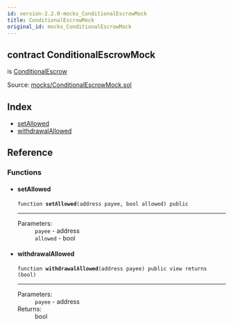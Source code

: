 ```yaml
---
id: version-2.2.0-mocks_ConditionalEscrowMock
title: ConditionalEscrowMock
original_id: mocks_ConditionalEscrowMock
---
```


<div class="contract-doc"><div class="contract"><h2 class="contract-header"><span class="contract-kind">contract</span> ConditionalEscrowMock</h2><p class="base-contracts"><span>is</span> <a href="payment_escrow_ConditionalEscrow.html">ConditionalEscrow</a></p><div class="source">Source: <a href="https://github.com/OpenZeppelin/zeppelin-solidity/blob/v2.2.0/contracts/mocks/ConditionalEscrowMock.sol" target="_blank">mocks/ConditionalEscrowMock.sol</a></div></div><div class="index"><h2>Index</h2><ul><li><a href="mocks_ConditionalEscrowMock.html#setAllowed">setAllowed</a></li><li><a href="mocks_ConditionalEscrowMock.html#withdrawalAllowed">withdrawalAllowed</a></li></ul></div><div class="reference"><h2>Reference</h2><div class="functions"><h3>Functions</h3><ul><li><div class="item function"><span id="setAllowed" class="anchor-marker"></span><h4 class="name">setAllowed</h4><div class="body"><code class="signature">function <strong>setAllowed</strong><span>(address payee, bool allowed) </span><span>public </span></code><hr/><dl><dt><span class="label-parameters">Parameters:</span></dt><dd><div><code>payee</code> - address</div><div><code>allowed</code> - bool</div></dd></dl></div></div></li><li><div class="item function"><span id="withdrawalAllowed" class="anchor-marker"></span><h4 class="name">withdrawalAllowed</h4><div class="body"><code class="signature">function <strong>withdrawalAllowed</strong><span>(address payee) </span><span>public </span><span>view </span><span>returns  (bool) </span></code><hr/><dl><dt><span class="label-parameters">Parameters:</span></dt><dd><div><code>payee</code> - address</div></dd><dt><span class="label-return">Returns:</span></dt><dd>bool</dd></dl></div></div></li></ul></div></div></div>
